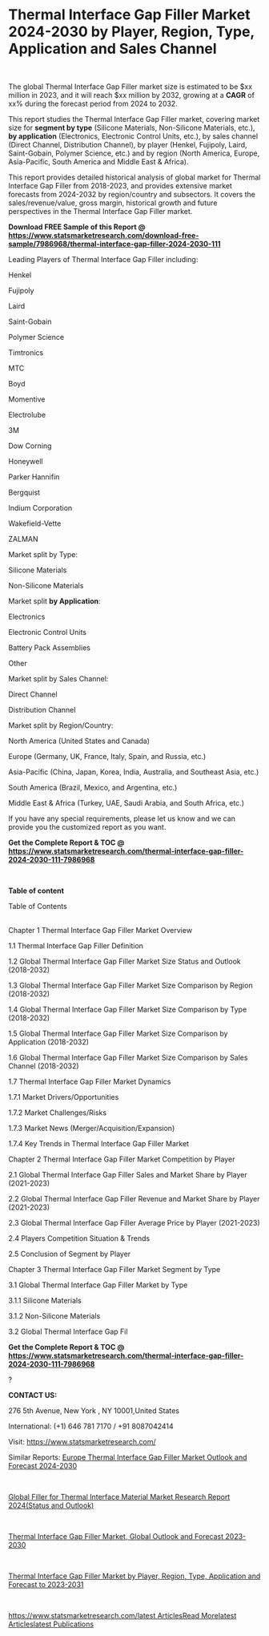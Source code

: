 <h1>Thermal Interface Gap Filler Market 2024-2030 by Player, Region, Type, Application and Sales Channel</h1><br/><p>The global Thermal Interface Gap Filler market size is estimated to be $xx million in 2023, and it will reach $xx million by 2032, growing at a <strong>CAGR</strong> of xx% during the forecast period from 2024 to 2032.</p>
 
 
 
 <p>This report studies the Thermal Interface Gap Filler market, covering market size for <strong>segment by type</strong> (Silicone Materials, Non-Silicone Materials, etc.), <strong>by application</strong> (Electronics, Electronic Control Units, etc.), by sales channel (Direct Channel, Distribution Channel), by player (Henkel, Fujipoly, Laird, Saint-Gobain, Polymer Science, etc.) and by region (North America, Europe, Asia-Pacific, South America and Middle East & Africa).</p>
 
 
 
 <p>This report provides detailed historical analysis of global market for Thermal Interface Gap Filler from 2018-2023, and provides extensive market forecasts from 2024-2032 by region/country and subsectors. It covers the sales/revenue/value, gross margin, historical growth and future perspectives in the Thermal Interface Gap Filler market.</p>
 
 
 
 <p><strong>Download FREE Sample of this Report @ <a href="https://www.statsmarketresearch.com/download-free-sample/7986968/thermal-interface-gap-filler-2024-2030-111">https://www.statsmarketresearch.com/download-free-sample/7986968/thermal-interface-gap-filler-2024-2030-111</a></strong></p>
 
 
 
 <p>Leading Players of Thermal Interface Gap Filler including:</p>
 
 
 
 <p>Henkel</p>
 
 
 
 <p>Fujipoly</p>
 
 
 
 <p>Laird</p>
 
 
 
 <p>Saint-Gobain</p>
 
 
 
 <p>Polymer Science</p>
 
 
 
 <p>Timtronics</p>
 
 
 
 <p>MTC</p>
 
 
 
 <p>Boyd</p>
 
 
 
 <p>Momentive</p>
 
 
 
 <p>Electrolube</p>
 
 
 
 <p>3M</p>
 
 
 
 <p>Dow Corning</p>
 
 
 
 <p>Honeywell</p>
 
 
 
 <p>Parker Hannifin</p>
 
 
 
 <p>Bergquist</p>
 
 
 
 <p>Indium Corporation</p>
 
 
 
 <p>Wakefield-Vette</p>
 
 
 
 <p>ZALMAN</p>
 
 
 
 <p>Market split by Type:</p>
 
 
 
 <p>Silicone Materials</p>
 
 
 
 <p>Non-Silicone Materials</p>
 
 
 
 <p>Market split <strong>by Application</strong>:</p>
 
 
 
 <p>Electronics</p>
 
 
 
 <p>Electronic Control Units</p>
 
 
 
 <p>Battery Pack Assemblies</p>
 
 
 
 <p>Other</p>
 
 
 
 <p>Market split by Sales Channel:</p>
 
 
 
 <p>Direct Channel</p>
 
 
 
 <p>Distribution Channel</p>
 
 
 
 <p>Market split by Region/Country:</p>
 
 
 
 <p>North America (United States and Canada)</p>
 
 
 
 <p>Europe (Germany, UK, France, Italy, Spain, and Russia, etc.)</p>
 
 
 
 <p>Asia-Pacific (China, Japan, Korea, India, Australia, and Southeast Asia, etc.)</p>
 
 
 
 <p>South America (Brazil, Mexico, and Argentina, etc.)</p>
 
 
 
 <p>Middle East & Africa (Turkey, UAE, Saudi Arabia, and South Africa, etc.)</p>
 
 
 
 <p>If you have any special requirements, please let us know and we can provide you the customized report as you want.</p>
 
 
 
 <div><b>Get the Complete Report & TOC @ <a href="https://www.statsmarketresearch.com/thermal-interface-gap-filler-2024-2030-111-7986968">https://www.statsmarketresearch.com/thermal-interface-gap-filler-2024-2030-111-7986968</a></b></div>
 
 
 
 <p><br />
 
 <b>Table of content</b></p>
 
 
 
 <p>Table of Contents<br />
 
 <br />
 
 Chapter 1 Thermal Interface Gap Filler Market Overview<br />
 
 1.1 Thermal Interface Gap Filler Definition<br />
 
 1.2 Global Thermal Interface Gap Filler Market Size Status and Outlook (2018-2032)<br />
 
 1.3 Global Thermal Interface Gap Filler Market Size Comparison by Region (2018-2032)<br />
 
 1.4 Global Thermal Interface Gap Filler Market Size Comparison by Type (2018-2032)<br />
 
 1.5 Global Thermal Interface Gap Filler Market Size Comparison by Application (2018-2032)<br />
 
 1.6 Global Thermal Interface Gap Filler Market Size Comparison by Sales Channel (2018-2032)<br />
 
 1.7 Thermal Interface Gap Filler Market Dynamics<br />
 
 1.7.1 Market Drivers/Opportunities<br />
 
 1.7.2 Market Challenges/Risks<br />
 
 1.7.3 Market News (Merger/Acquisition/Expansion)<br />
 
 1.7.4 Key Trends in Thermal Interface Gap Filler Market<br />
 
 Chapter 2 Thermal Interface Gap Filler Market Competition by Player<br />
 
 2.1 Global Thermal Interface Gap Filler Sales and Market Share by Player (2021-2023)<br />
 
 2.2 Global Thermal Interface Gap Filler Revenue and Market Share by Player (2021-2023)<br />
 
 2.3 Global Thermal Interface Gap Filler Average Price by Player (2021-2023)<br />
 
 2.4 Players Competition Situation & Trends<br />
 
 2.5 Conclusion of Segment by Player<br />
 
 Chapter 3 Thermal Interface Gap Filler Market Segment by Type<br />
 
 3.1 Global Thermal Interface Gap Filler Market by Type<br />
 
 3.1.1 Silicone Materials<br />
 
 3.1.2 Non-Silicone Materials<br />
 
 3.2 Global Thermal Interface Gap Fil</p>
 
 
 
 <div><b>Get the Complete Report & TOC @ <a href="https://www.statsmarketresearch.com/thermal-interface-gap-filler-2024-2030-111-7986968">https://www.statsmarketresearch.com/thermal-interface-gap-filler-2024-2030-111-7986968</a></b></div>
 
 
 
 <p>? </p>
 
 
 
 <p><b>CONTACT US:</b><br />
 
 276 5th Avenue, New York , NY 10001,United States<br />
 
 International: (+1) 646 781 7170 / +91 8087042414<br />
 
 Visit: <a href="https://www.statsmarketresearch.com/">https://www.statsmarketresearch.com/</a><br />
 
 Similar Reports: <a href="https://www.statsmarketresearch.com/thermal-interface-gap-filler-2024-2030-111-7986968">Europe Thermal Interface Gap Filler Market Outlook and Forecast 2024-2030</a><br />
 
 <br />
 
 <a href="https://www.statsmarketresearch.com/thermal-interface-gap-filler-2024-2030-111-7986968">Global Filler for Thermal Interface Material Market Research Report 2024(Status and Outlook)</a><br />
 
 <br />
 
 <a href="https://www.statsmarketresearch.com/thermal-interface-gap-filler-2024-2030-111-7986968">Thermal Interface Gap Filler Market, Global Outlook and Forecast 2023-2030</a><br />
 
 <br />
 
 <a href="https://www.statsmarketresearch.com/thermal-interface-gap-filler-2024-2030-111-7986968">Thermal Interface Gap Filler Market by Player, Region, Type, Application and Forecast to 2023-2031 </a><br />
 
 <br />
 
 <a href="https://gyeongbokgung.com">https://www.statsmarketresearch.com/</a><a href="https://hallyeomaritime.com">latest Articles</a><a href="https://jingwansa.com">Read More</a><a href="https://nguoiviet.jp/">latest Articles</a><a href="https://www.intelmarketresearch.com/">latest Publications</a></p>